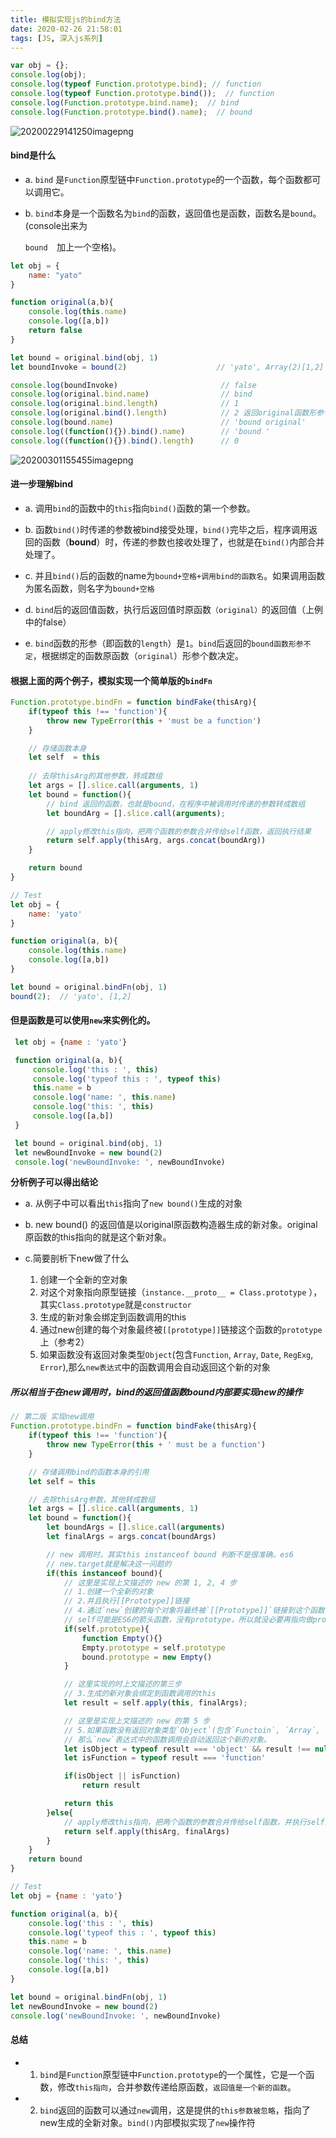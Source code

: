 ```yaml
---
title: 模拟实现js的bind方法
date: 2020-02-26 21:58:01
tags: [JS, 深入js系列]
---
```


```js
var obj = {};
console.log(obj);
console.log(typeof Function.prototype.bind); // function
console.log(typeof Function.prototype.bind());  // function
console.log(Function.prototype.bind.name);  // bind
console.log(Function.prototype.bind().name);  // bound
```
<!--more-->

![20200229141250imagepng](https://raw.githubusercontent.com/QiqiM/yato-GitNote/master/20200229141250-image.png)

####  bind是什么

+ a. `bind` 是`Function`原型链中`Function.prototype`的一个函数，每个函数都可以调用它。

+ b. `bind`本身是一个函数名为`bind`的函数，返回值也是函数，函数名是`bound`。(console出来为

  `bound  `加上一个空格)。

```js
let obj = {
    name: "yato"
}

function original(a,b){
    console.log(this.name)
    console.log([a,b])
    return false
}

let bound = original.bind(obj, 1)
let boundInvoke = bound(2)                    // 'yato', Array(2)[1,2]

console.log(boundInvoke)                       // false
console.log(original.bind.name)                // bind
console.log(original.bind.length)              // 1
console.log(original.bind().length)            // 2 返回original函数形参个数
console.log(bound.name)                        // 'bound original'
console.log((function(){}).bind().name)        // 'bound '
console.log((function(){}).bind().length)      // 0
```

![20200301155455imagepng](https://raw.githubusercontent.com/QiqiM/yato-GitNote/master/20200301155455-image.png)

####   进一步理解bind

+ a. 调用`bind`的函数中的`this`指向`bind()`函数的第一个参数。
+ b. 函数`bind()`时传递的参数被bind接受处理，`bind()`完毕之后，程序调用返回的函数（**bound**）时，传递的参数也接收处理了，也就是在`bind()`内部合并处理了。

+ c. 并且`bind()`后的函数的name为`bound+空格+调用bind的函数名`。如果调用函数为匿名函数，则名字为`bound+空格`
+ d. `bind`后的返回值函数，执行后返回值时原函数`（original）`的返回值（上例中的false）

+ e. `bind`函数的形参（即函数的`length`）是`1`。`bind`后返回的`bound函数形参不定`，根据绑定的函数原函数（`original`）形参个数决定。

####  根据上面的两个例子，模拟实现一个简单版的`bindFn`

```js
Function.prototype.bindFn = function bindFake(thisArg){
    if(typeof this !== 'function'){
        throw new TypeError(this + 'must be a function')
    }

    // 存储函数本身
    let self  = this
    
    // 去除thisArg的其他参数，转成数组
    let args = [].slice.call(arguments, 1)
    let bound = function(){
        // bind 返回的函数，也就是bound，在程序中被调用时传递的参数转成数组
        let boundArg = [].slice.call(arguments);

        // apply修改this指向，把两个函数的参数合并传给self函数，返回执行结果
        return self.apply(thisArg, args.concat(boundArg))
    }

    return bound
}

// Test
let obj = {
    name: 'yato'
}

function original(a, b){
    console.log(this.name)
    console.log([a,b])
}

let bound = original.bindFn(obj, 1)
bound(2);  // 'yato', [1,2]
```

#### 但是函数是可以使用`new`来实例化的。

```js
 let obj = {name : 'yato'}

 function original(a, b){
     console.log('this : ', this)
     console.log('typeof this : ', typeof this)
     this.name = b
     console.log('name: ', this.name)
     console.log('this: ', this)
     console.log([a,b])
 }

 let bound = original.bind(obj, 1)
 let newBoundInvoke = new bound(2)
 console.log('newBoundInvoke: ', newBoundInvoke)
```

**分析例子可以得出结论**

+ a. 从例子中可以看出`this`指向了`new bound()`生成的对象

+ b.  new bound() 的返回值是以original原函数构造器生成的新对象。original原函数的this指向的就是这个新对象。

+ c.简要剖析下new做了什么
    1. 创建一个全新的空对象
    2. 对这个对象指向原型链接（`instance.__proto__ = Class.prototype` ），其实`Class.prototype`就是`constructor`
    3. 生成的新对象会绑定到函数调用的this
    4. 通过new创建的每个对象最终被`[[prototype]]`链接这个函数的`prototype`上（参考2）
    5. 如果函数没有返回对象类型`Object`(包含`Function`, `Array`, `Date`, `RegExg`, `Error`),那么`new表达式`中的函数调用会自动返回这个新的对象

##### 所以相当于在new调用时，bind的返回值函数bound内部要实现new的操作

```js
// 第二版 实现new调用
Function.prototype.bindFn = function bindFake(thisArg){
    if(typeof this !== 'function'){
        throw new TypeError(this + ' must be a function')
    }

    // 存储调用bind的函数本身的引用
    let self = this

    // 去除thisArg参数，其他转成数组
    let args = [].slice.call(arguments, 1)
    let bound = function(){
        let boundArgs = [].slice.call(arguments)
        let finalArgs = args.concat(boundArgs)

        // new 调用时，其实this instanceof bound 判断不是很准确。es6
        // new.target就是解决这一问题的
        if(this instanceof bound){
            // 这里是实现上文描述的 new 的第 1, 2, 4 步
            // 1.创建一个全新的对象
            // 2.并且执行[[Prototype]]链接
            // 4.通过`new`创建的每个对象将最终被`[[Prototype]]`链接到这个函数的`prototype`对象上。
            // self可能是ES6的箭头函数，没有prototype，所以就没必要再指向做prototype操作。
            if(self.prototype){
                function Empty(){}
                Empty.prototype = self.prototype
                bound.prototype = new Empty()
            }

            // 这里实现的时上文描述的第三步
            // 3.生成的新对象会绑定到函数调用的this
            let result = self.apply(this, finalArgs);

            // 这里是实现上文描述的 new 的第 5 步
            // 5.如果函数没有返回对象类型`Object`(包含`Functoin`, `Array`, `Date`, `RegExg`,               //   `Error`)，
            // 那么`new`表达式中的函数调用会自动返回这个新的对象。
            let isObject = typeof result === 'object' && result !== null
            let isFunction = typeof result === 'function'

            if(isObject || isFunction)
                return result

            return this
        }else{
            // apply修改this指向，把两个函数的参数合并传给self函数，并执行self函数，返回执行结果
            return self.apply(thisArg, finalArgs)
        }
    }
    return bound
}

// Test
let obj = {name : 'yato'}

function original(a, b){
    console.log('this : ', this)
    console.log('typeof this : ', typeof this)
    this.name = b
    console.log('name: ', this.name)
    console.log('this: ', this)
    console.log([a,b])
}

let bound = original.bindFn(obj, 1)
let newBoundInvoke = new bound(2)
console.log('newBoundInvoke: ', newBoundInvoke)
```

####  总结

+ 1. `bind`是`Function`原型链中`Function.prototype`的一个属性，它是一个函数，修改`this指向`，合并参数传递给原函数，`返回值是一个新的函数`。
+ 2. `bind`返回的函数可以通过`new`调用，这是提供的`this参数被忽略`，指向了new生成的全新对象。`bind()`内部模拟实现了`new`操作符

